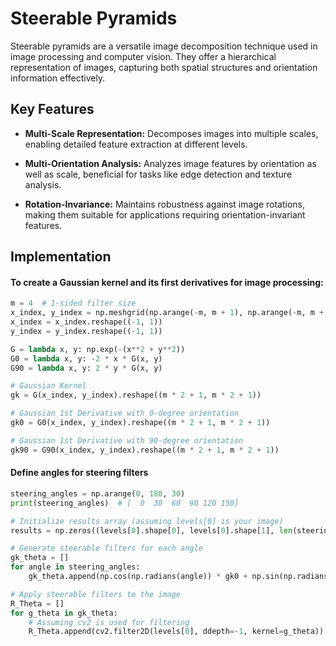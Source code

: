 # Steerable Pyramids

Steerable pyramids are a versatile image decomposition technique used in image processing and computer vision. They offer a hierarchical representation of images, capturing both spatial structures and orientation information effectively.

## Key Features

- **Multi-Scale Representation:** Decomposes images into multiple scales, enabling detailed feature extraction at different levels.
  
- **Multi-Orientation Analysis:** Analyzes image features by orientation as well as scale, beneficial for tasks like edge detection and texture analysis.
  
- **Rotation-Invariance:** Maintains robustness against image rotations, making them suitable for applications requiring orientation-invariant features.

## Implementation

#### To create a Gaussian kernel and its first derivatives for image processing:

```python
m = 4  # 1-sided filter size
x_index, y_index = np.meshgrid(np.arange(-m, m + 1), np.arange(-m, m + 1))
x_index = x_index.reshape((-1, 1))
y_index = y_index.reshape((-1, 1))

G = lambda x, y: np.exp(-(x**2 + y**2))
G0 = lambda x, y: -2 * x * G(x, y)
G90 = lambda x, y: 2 * y * G(x, y)

# Gaussian Kernel
gk = G(x_index, y_index).reshape((m * 2 + 1, m * 2 + 1))

# Gaussian 1st Derivative with 0-degree orientation
gk0 = G0(x_index, y_index).reshape((m * 2 + 1, m * 2 + 1))

# Gaussian 1st Derivative with 90-degree orientation
gk90 = G90(x_index, y_index).reshape((m * 2 + 1, m * 2 + 1))
```
#### Define angles for steering filters
```python
steering_angles = np.arange(0, 180, 30)
print(steering_angles)  # [  0  30  60  90 120 150]

# Initialize results array (assuming levels[0] is your image)
results = np.zeros((levels[0].shape[0], levels[0].shape[1], len(steering_angles)))

# Generate steerable filters for each angle
gk_theta = []
for angle in steering_angles:
    gk_theta.append(np.cos(np.radians(angle)) * gk0 + np.sin(np.radians(angle)) * gk90)

# Apply steerable filters to the image
R_Theta = []
for g_theta in gk_theta:
    # Assuming cv2 is used for filtering
    R_Theta.append(cv2.filter2D(levels[0], ddepth=-1, kernel=g_theta))
```
